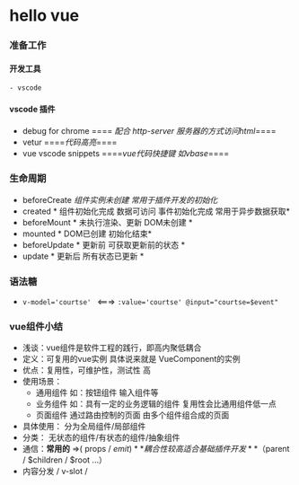 # hello vue

### 准备工作

#### 开发工具
    - vscode
#### vscode 插件
- debug for chrome      ==== *配合 http-server 服务器的方式访问html*====
- vetur     ====*代码高亮*====
- vue vscode snippets    ====*vue代码快捷键 如vbase*====

### 生命周期
- beforeCreate *组件实例未创建 常用于插件开发的初始化*
- created   * 组件初始化完成 数据可访问 事件初始化完成  常用于异步数据获取*
- beforeMount * 未执行渲染、更新 DOM未创建 *
- mounted * DOM已创建 初始化结束*
- beforeUpdate * 更新前 可获取更新前的状态 *
- update * 更新后 所有状态已更新 *

### 语法糖
- ```v-model='courtse' ``` <===> ``` :value='courtse' @input="courtse=$event" ```

### vue组件小结
- 浅谈：vue组件是软件工程的践行，即高内聚低耦合
- 定义：可复用的vue实例 具体说来就是 VueComponent的实例
- 优点：复用性，可维护性，测试性 高
- 使用场景：
    - 通用组件 如：按钮组件 输入组件等
    - 业务组件 如：具有一定的业务逻辑的组件 复用性会比通用组件低一点
    - 页面组件 通过路由控制的页面 由多个组件组合成的页面
- 具体使用： 分为全局组件/局部组件
- 分类： 无状态的组件/有状态的组件/抽象组件
- 通信：**常用的** =>( props / $emit)  **耦合性较高适合基础插件开发**（$parent / $children / $root ...）
- 内容分发 <slot> / v-slot / <template>  默认插槽 具名插槽 作用域插槽
- 实质： 
    - 我们所定义的组件 其实是**组件配置**最终目的是转换为**虚拟DOM**
    - 组件配置 =>  VueComponent => render() => 虚拟DOM =>(更新时)DOM
    - 再研究一下